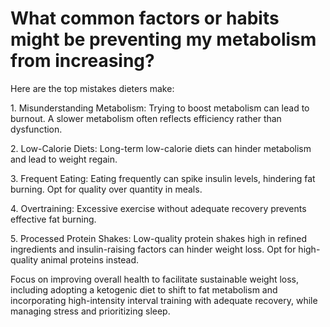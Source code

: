 # What common factors or habits might be preventing my metabolism from increasing?

Here are the top mistakes dieters make:

1\. Misunderstanding Metabolism: Trying to boost metabolism can lead to burnout. A slower metabolism often reflects efficiency rather than dysfunction.

2\. Low-Calorie Diets: Long-term low-calorie diets can hinder metabolism and lead to weight regain.

3\. Frequent Eating: Eating frequently can spike insulin levels, hindering fat burning. Opt for quality over quantity in meals.

4\. Overtraining: Excessive exercise without adequate recovery prevents effective fat burning.

5\. Processed Protein Shakes: Low-quality protein shakes high in refined ingredients and insulin-raising factors can hinder weight loss. Opt for high-quality animal proteins instead.

Focus on improving overall health to facilitate sustainable weight loss, including adopting a ketogenic diet to shift to fat metabolism and incorporating high-intensity interval training with adequate recovery, while managing stress and prioritizing sleep.